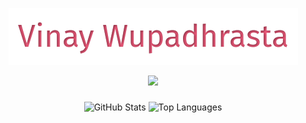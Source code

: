 [//]: # (<p style="font-size:24px; text-align:center; font-family:'Fira Code',serif; color:#f75c7e">)

[//]: # (  Vinay Wupadhrasta)

[//]: # (</p>)

<p align="center">
  <img src="flamingtext_com-2291696397.png" alt="Vinay Wupadhrasta" />
</p>

<p align="center">
  <!-- Typing SVG by DenverCoder1 - https://github.com/DenverCoder1/readme-typing-svg -->
  <a href="https://github.com/DenverCoder1/readme-typing-svg">
    <img src="https://readme-typing-svg.demolab.com/?lines=Cloud%20DevOps%20and%20Automation%20Engineer;7%20years%20of%20working%20experience;Always%20eager%20to%20learn%20new%20things;Aiming%20to%20be%20a%20Solutions%20Architect%20one%20day...;&font=Fira%20Code&center=true&width=600&height=45&color=f75c7e&vCenter=true&pause=1000&size=22" /></a>
</p>

###

<div align="center">
  <img src="https://github-readme-stats-six-inky-10.vercel.app//api?username=vinayw38&show_icons=true&count_private=true&theme=dracula&cache_seconds=1800" height="150" alt="GitHub Stats" />
  <img src="https://github-readme-stats-six-inky-10.vercel.app//api/top-langs?username=vinayw38&layout=compact&langs_count=5&theme=dracula&cache_seconds=1800" height="150" alt="Top Languages" />
</div>


<br clear="both">

###
